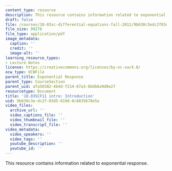 ```yaml
---
content_type: resource
description: This resource contains information related to exponential response.
draft: false
file: /courses/18-03sc-differential-equations-fall-2011/9b630c3edc2f03d5819d6c8835678e5a_MIT18_03SCF11_s14_0intro.pdf
file_size: 99276
file_type: application/pdf
image_metadata:
  caption: ''
  credit: ''
  image-alt: ''
learning_resource_types:
- Lecture Notes
license: https://creativecommons.org/licenses/by-nc-sa/4.0/
ocw_type: OCWFile
parent_title: Exponential Response
parent_type: CourseSection
parent_uid: afa50382-4b4d-f214-67a3-8bdb6a9d0e27
resourcetype: Document
title: '18.03SCF11 intro: Introduction'
uid: 9b630c3e-dc2f-03d5-819d-6c8835678e5a
video_files:
  archive_url: ''
  video_captions_file: ''
  video_thumbnail_file: ''
  video_transcript_file: ''
video_metadata:
  video_speakers: ''
  video_tags: ''
  youtube_description: ''
  youtube_id: ''
---
```

This resource contains information related to exponential response.
